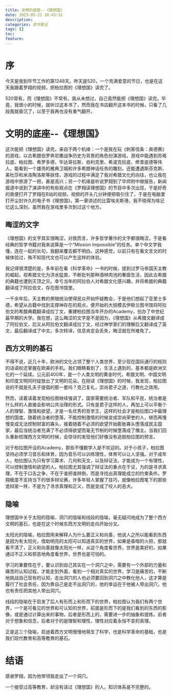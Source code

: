 ```yaml
---
title: 文明的底座--《理想国》
date: 2023-05-21 10:43:31
description:
categories: 读书笔记
tags: []
toc:
feature:
---
```


# 序

今天是我到毕节工作的第1248天。昨天是520，一个充满爱意的节日，也是在这天我跟着罗翔的视频，把柏拉图的《理想国》读完了。

520常有，而《理想国》不常有。我从未想过，自己竟然能把《理想国》读完。毕竟，我很小的时候，就听过这本书了，然而我在书店翻开这本书的时候，只看了几段我就昏沉了，以至于我再也没有勇气翻开。

<!-- more -->

# 文明的底座--《理想国》

这次能把《理想国》读完，来自于两个机缘：一个是我在玩《刺客信条：奥德赛》的游戏，以古希腊伯罗奔尼撒战争历史为背景的角色扮演游戏，游戏中能遇到苏格拉底、柏拉图、希罗多德、毕达哥拉斯、伯利克里、希波克拉底、修昔底德等伟人，能看到一个雄伟的雅典卫城和许多希腊神话任务的雕刻，还能遭遇斯芬克斯、美杜莎和米洛陶洛斯等妖怪，游戏的过程中满足了我对希腊文化的向往，也让我在游戏中旅游了一把，甚是高兴；另一个机缘是听说罗翔到了华师附中做报告，新闻报道中说到了演讲中的有些观点在《罗翔读理想国》的节目中多次出现，于是好奇的我便打开了罗翔在B站的视频，视频的开头几分钟便把吸引住了，于是在电脑里打开尘封许久的电子书《理想国》，第一章讲述的比雷埃夫斯港，我不晓得为啥记忆这么深刻，虽然我在游戏里多次到过这个地方。

## 晦涩的文字

《理想国》的文字其实很晦涩，对我而言，许多哲学著作的文字都很晦涩，于是看经典的哲学书籍对我来说算是一个“MIssion Impossible”的任务。单个中文字我懂，连在一起的长句，我翻来覆去都不明白。这种感觉，以前只有在看文言文的时候体验过，殊不知现代文也可以产生这样的体验。

我记得很清楚的是，多年前在看《科学革命》一书的时候，提到过罗马帝国天主教的崛起，视希腊文化为洪水猛兽，不断批判那种酒林肉池的奢靡生活，因此古希腊的典籍也遭到灭顶之灾。幸亏当年的阿拉伯人对希腊文化感兴趣，并将希腊的典籍翻译成了阿拉伯文，存在图书馆里。

一千余年后，天主教的黑暗统治使得民众开始怀疑教会，于是他们想起了亚里士多德，希望从古籍中找到支撑神存在的观点，便开始的大规模去伊斯兰图书馆将阿拉伯文的希腊典籍翻译成拉丁文，重建柏拉图当年开办的Academy，创办了中世纪最早期的大学。我在想，这么晦涩的文字是不是因为，《理想国》从希腊文翻译成了阿拉伯文，后又从阿拉伯文翻译成拉丁文，经过神学家们的理解后又翻译成了英文，最后翻译成了中文。多次转译，信息肯定会丢失，晦涩就在所难免了。

## 西方文明的基石

不得不说，近几十年，欧洲的文化占领了整个人类世界，至少现在国际通行的规则的话语权还掌握在欧美的手机。我们眼睛看到了，生活上遇到的，基本都是欧洲文化的一个延续。公元前400年，是一个人类文明的黄金时代，希腊文明、中国文明和印度文明同时绽放出了文明的花朵。在刚读《理想国》的时候，我发现，柏拉图说的不就是孔夫子提倡的那一套吗？克己复礼，崇尚君子之道，行教化之效用。

然而，读着读着发现柏拉图继续强调了，国家需要统治者、军队和平民，统治者是什么样的人直接会影响公共治理的形式。只有是君子这样的人，再加上可以平衡个人的理智、激情和欲望，才是一名优秀的哲学王，这样的社会才是柏拉图口中最理想的国度。随着统治者的堕落，不能控制激情的时候变成崇尚荣誉的人，继而再慢慢变成无法控制财富的寡头，接着随着不必须的欲望开始膨胀寡头堕落成民主国家，最后当统治者充满了不必须得欲望而毫无节制的时候堕落成了僭主。当我们回头重新梳理西方文明的时候，会惊讶的发现他们好像没有逃脱柏拉图的预言。

对于柏拉图开设的Academy，那些不懂数学人是不欢迎的。对于小孩子，柏拉图坚持必须学习音乐和体育，因为音乐可以训练理性，体育可以让人坚强。对于成年人，柏拉图认为只有学习算术、几何和天文，以及辩证法，才能成为一个有理性，可以控制激情和欲望的人。柏拉图尤其强调了辩证法的重点在于证，为的是寻求真理，不在于口舌之争，不在于谁把谁辨倒，而是寻找出真理能成立的约束条件。罗翔极度不支持当下的很多辩论赛，许多年轻人掌握了技巧，就像柏拉图笔下的那些诡辩家一样，不是为了寻求真理和正义，而是变成了咬人的恶犬。

## 隐喻

理想国中关于太阳的隐喻、洞穴的隐喻和线段的隐喻，毫无疑问地成为了整个西方文明的基石，也是在这个时候东西方文明的走向开始分叉。

太阳光的隐喻，柏拉图用来解释人为什么要正义和向善，他说人之所以能看到东西是因为有太阳光，借助明亮的太阳可以知道真实的世界，如果是昏暗的火把，那就看不清了，正义和向善就像太阳光一样，从这个角度看世界，世界是美好的，如果通过不正义和邪恶地角度看世界，世界也是可怕的。

学习的重要性在于，要认识到自己其实在一个洞穴之中，需要有一个外部的力量和痛苦的认知过程，才能走到外面，看到一个相对真实的世界，学习是痛苦的，不断地挑战自己现有的认知，走出洞穴的人也必须要回到洞穴之中教化他人，这才算是履行了社会责任，因为靠自己是走不出洞穴的，他的幸运在于他被人带出洞穴，他也有责任把其他人带出洞穴。

线段的隐喻在于启发了后人有形而上和形而下的世界，柏拉图认为我们有两个世界，一个是可看见的世界和可认知的世界，前面是形而下的是我们看到的东西的影像，或是通过计算出来的事物，后者是形而上的，需要进一步的抽象和提炼。前者对于想象和信念，后者对于的是理智和理性，理性对应着永恒不变的真理。

正是这三个隐喻，启迪着西方文明慢慢地萌生了科学，也是科学革命的基础，也是我们现代教育和高等教育的基石。

# 结语

感谢罗翔，因为他带领我走出了一个洞穴。

一个接受过高等教育，却没有读过《理想国》的人，知识体系是不完整的。